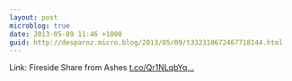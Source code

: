 ```yaml
---
layout: post
microblog: true
date: 2013-05-09 11:46 +1000
guid: http://desparoz.micro.blog/2013/05/09/t332310672467718144.html
---
```

Link: Fireside Share from Ashes [t.co/Qr1NLqbYq...](http://t.co/Qr1NLqbYqJ)
